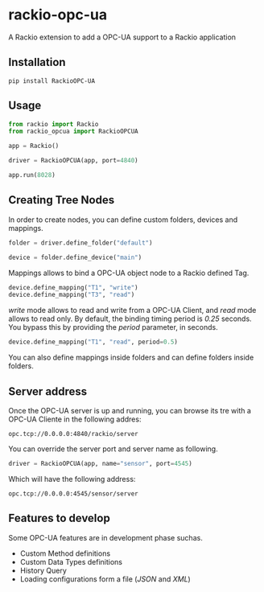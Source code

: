 # rackio-opc-ua
A Rackio extension to add a OPC-UA support to a Rackio application

## Installation

```
pip install RackioOPC-UA
```

## Usage

```python
from rackio import Rackio
from rackio_opcua import RackioOPCUA

app = Rackio()

driver = RackioOPCUA(app, port=4840)

app.run(8028)
```

## Creating Tree Nodes

In order to create nodes, you can define custom folders, devices and mappings.

```python
folder = driver.define_folder("default")

device = folder.define_device("main")
```

Mappings allows to bind a OPC-UA object node to a Rackio defined Tag.

```python
device.define_mapping("T1", "write")
device.define_mapping("T3", "read")
```

*write* mode allows to read and write from a OPC-UA Client, and *read* mode allows to read only. By default, the binding timing period is *0.25* seconds. You bypass this by providing the *period* parameter, in seconds.

```python
device.define_mapping("T1", "read", period=0.5)
```

You can also define mappings inside folders and can define folders inside folders.

## Server address

Once the OPC-UA server is up and running, you can browse its tre with a OPC-UA Cliente in the following addres:

```
opc.tcp://0.0.0.0:4840/rackio/server
```

You can override the server port and server name as following.

```python
driver = RackioOPCUA(app, name="sensor", port=4545)
```

Which will have the following address:

```
opc.tcp://0.0.0.0:4545/sensor/server
```

## Features to develop

Some OPC-UA features are in development phase suchas.

* Custom Method definitions
* Custom Data Types definitions
* History Query
* Loading configurations form a file (*JSON* and *XML*)
